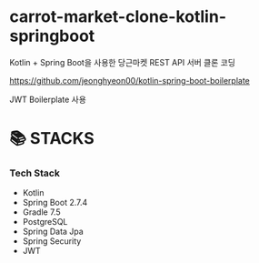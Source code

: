 # carrot-market-clone-kotlin-springboot
Kotlin + Spring Boot을 사용한 당근마켓 REST API 서버 클론 코딩

https://github.com/jeonghyeon00/kotlin-spring-boot-boilerplate

JWT Boilerplate 사용

<h1>📚 STACKS</h1></div>
<h3> Tech Stack </h3>

- Kotlin
- Spring Boot 2.7.4
- Gradle 7.5
- PostgreSQL
- Spring Data Jpa
- Spring Security
- JWT
